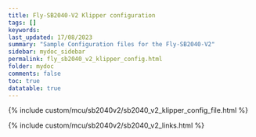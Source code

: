 ```yaml
---
title: Fly-SB2040-V2 Klipper configuration
tags: []
keywords: 
last_updated: 17/08/2023
summary: "Sample Configuration files for the Fly-SB2040-V2"
sidebar: mydoc_sidebar
permalink: fly_sb2040_v2_klipper_config.html
folder: mydoc
comments: false
toc: true
datatable: true
---
```


{% include custom/mcu/sb2040v2/sb2040_v2_klipper_config_file.html %}

{% include custom/mcu/sb2040v2/sb2040_v2_links.html %}
